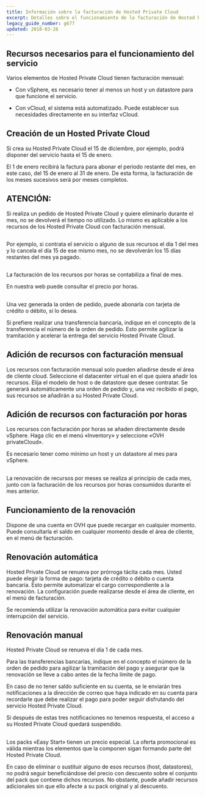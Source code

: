 ```yaml
---
title: Información sobre la facturación de Hosted Private Cloud
excerpt: Detalles sobre el funcionamiento de la facturación de Hosted Private Cloud
legacy_guide_number: g677
updated: 2018-03-26
---
```



## 


## Recursos necesarios para el funcionamiento del servicio
Varios elementos de Hosted Private Cloud tienen facturación mensual:


- Con vSphere, es necesario tener al menos un host y un datastore para que funcione el servicio. 

- Con vCloud, el sistema está automatizado. Puede establecer sus necesidades directamente en su interfaz vCloud.




## Creación de un Hosted Private Cloud
Si crea su Hosted Private Cloud el 15 de diciembre, por ejemplo, podrá disponer del servicio hasta el 15 de enero. 

El 1 de enero recibirá la factura para abonar el período restante del mes, en este caso, del 15 de enero al 31 de enero. De esta forma, la facturación de los meses sucesivos será por meses completos.

## ATENCIÓN:
Si realiza un pedido de Hosted Private Cloud y quiere eliminarlo durante el mes, no se devolverá el tiempo no utilizado. 
Lo mismo es aplicable a los recursos de los Hosted Private Cloud con facturación mensual.


## 
Por ejemplo, si contrata el servicio o alguno de sus recursos el día 1 del mes y lo cancela el día 15 de ese mismo mes, no se devolverán los 15 días restantes del mes ya pagado.


## 
La facturación de los recursos por horas se contabiliza a final de mes.

En nuestra web puede consultar el precio por horas.


## 
Una vez generada la orden de pedido, puede abonarla con tarjeta de crédito o débito, si lo desea. 

Si prefiere realizar una transferencia bancaria, indique en el concepto de la transferencia el número de la orden de pedido. Esto permite agilizar la tramitación y acelerar la entrega del servicio Hosted Private Cloud.


## Adición de recursos con facturación mensual
Los recursos con facturación mensual solo pueden añadirse desde el área de cliente cloud. 
Seleccione el datacenter virtual en el que quiera añadir los recursos. Elija el modelo de host o de datastore que desee contratar. Se generará automáticamente una orden de pedido y, una vez recibido el pago, sus recursos se añadirán a su Hosted Private Cloud.


## Adición de recursos con facturación por horas
Los recursos con facturación por horas se añaden directamente desde vSphere. Haga clic en el menú «Inventory» y seleccione «OVH privateCloud». 

Es necesario tener como mínimo un host y un datastore al mes para vSphere.


## 
La renovación de recursos por meses se realiza al principio de cada mes, junto con la facturación de los recursos por horas consumidos durante el mes anterior.


## Funcionamiento de la renovación
Dispone de una cuenta en OVH que puede recargar en cualquier momento. Puede consultarla el saldo en cualquier momento desde el área de cliente, en el menú de facturación.


## Renovación automática
Hosted Private Cloud se renueva por prórroga tácita cada mes. Usted puede elegir la forma de pago: tarjeta de crédito o débito o cuenta bancaria. 
Esto permite automatizar el cargo correspondiente a la renovación.
La configuración puede realizarse desde el área de cliente, en el menú de facturación.

Se recomienda utilizar la renovación automática para evitar cualquier interrupción del servicio.


## Renovación manual
Hosted Private Cloud se renueva el día 1 de cada mes. 

Para las transferencias bancarias, indique en el concepto el número de la orden de pedido para agilizar la tramitación del pago y asegurar que la renovación se lleve a cabo antes de la fecha límite de pago. 

En caso de no tener saldo suficiente en su cuenta, se le enviarán tres notificaciones a la dirección de correo que haya indicado en su cuenta para recordarle que debe realizar el pago para poder seguir disfrutando del servicio Hosted Private Cloud.

Si después de estas tres notificaciones no tenemos respuesta, el acceso a su Hosted Private Cloud quedará suspendido.


## 
Los packs «Easy Start» tienen un precio especial. La oferta promocional es válida mientras los elementos que la componen sigan formando parte del Hosted Private Cloud. 

En caso de eliminar o sustituir alguno de esos recursos (host, datastores), no podrá seguir beneficiándose del precio con descuento sobre el conjunto del pack que contiene dichos recursos. No obstante, puede añadir recursos adicionales sin que ello afecte a su pack original y al descuento.

